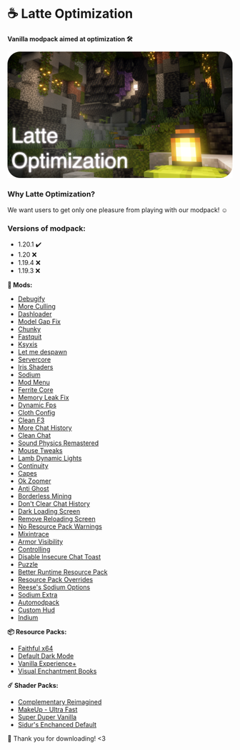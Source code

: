 # ☕ Latte Optimization
**Vanilla modpack aimed at optimization 🛠️**

![Latte Optimization on Modrinth](banner.png)

### Why Latte Optimization?
We want users to get only one pleasure from playing with our modpack! ☺️

### Versions of modpack:
+ 1.20.1 ✔️
+ 1.20   ❌
+ 1.19.4 ❌
+ 1.19.3 ❌

**🧰 Mods:**
- [Debugify](https://modrinth.com/mod/debugify)
- [More Culling](https://modrinth.com/mod/moreculling)
- [Dashloader](https://modrinth.com/mod/dashloader)
- [Model Gap Fix](https://modrinth.com/mod/modelfix)
- [Chunky](https://modrinth.com/plugin/chunky)
- [Fastquit](https://modrinth.com/mod/fastquit)
- [Ksyxis](https://modrinth.com/mod/ksyxis)
- [Let me despawn](https://modrinth.com/plugin/lmd)
- [Servercore](https://modrinth.com/mod/servercore)
- [Iris Shaders](https://modrinth.com/mod/iris)
- [Sodium](https://modrinth.com/mod/sodium)
- [Mod Menu](https://modrinth.com/mod/modmenu)
- [Ferrite Core](https://modrinth.com/mod/ferrite-core)
- [Memory Leak Fix](https://modrinth.com/mod/memoryleakfix)
- [Dynamic Fps](https://modrinth.com/mod/dynamic-fps)
- [Cloth Config](https://modrinth.com/mod/cloth-config)
- [Clean F3](https://modrinth.com/mod/clean-f3)
- [More Chat History](https://modrinth.com/mod/morechathistory)
- [Clean Chat](https://modrinth.com/mod/cleanchat)
- [Sound Physics Remastered](https://modrinth.com/mod/sound-physics-remastered)
- [Mouse Tweaks](https://modrinth.com/mod/mouse-tweaks)
- [Lamb Dynamic Lights](https://modrinth.com/mod/lambdynamiclights)
- [Continuity](https://modrinth.com/mod/continuity)
- [Capes](https://modrinth.com/mod/capes)
- [Ok Zoomer](https://modrinth.com/mod/ok-zoomer)
- [Anti Ghost](https://modrinth.com/mod/antighost)
- [Borderless Mining](https://modrinth.com/mod/borderless-mining)
- [Don't Clear Chat History](https://modrinth.com/mod/dcch)
- [Dark Loading Screen](https://modrinth.com/mod/dark-loading-screen)
- [Remove Reloading Screen](https://modrinth.com/mod/rrls)
- [No Resource Pack Warnings](https://modrinth.com/mod/no-resource-pack-warnings)
- [Mixintrace](https://modrinth.com/mod/mixintrace)
- [Armor Visibility](https://modrinth.com/mod/armor-visibility)
- [Controlling](https://modrinth.com/mod/controlling)
- [Disable Insecure Chat Toast](https://modrinth.com/mod/disableinsecurechattoast)
- [Puzzle](https://modrinth.com/mod/puzzle)
- [Better Runtime Resource Pack](https://modrinth.com/mod/brrp)
- [Resource Pack Overrides](https://modrinth.com/mod/resource-pack-overrides)
- [Reese's Sodium Options](https://modrinth.com/mod/reeses-sodium-options)
- [Sodium Extra](https://modrinth.com/mod/sodium-extra)
- [Automodpack](https://modrinth.com/mod/automodpack)
- [Custom Hud](https://modrinth.com/mod/customhud)
- [Indium](https://modrinth.com/mod/indium)
  
**📦 Resource Packs:**
- [Faithful x64](https://modrinth.com/resourcepack/faithful-64x)
- [Default Dark Mode](https://modrinth.com/resourcepack/default-dark-mode)
- [Vanilla Experience+](https://modrinth.com/resourcepack/vanilla-exp)
- [Visual Enchantment Books](https://modrinth.com/resourcepack/visual_enchantments)

**☄️ Shader Packs:**
- [Complementary Reimagined](https://modrinth.com/shader/complementary-reimagined)
- [MakeUp - Ultra Fast](https://modrinth.com/shader/makeup-ultra-fast-shaders)
- [Super Duper Vanilla](https://modrinth.com/shader/super-duper-vanilla)
- [Sidur's Enchanced Default](https://sildurs-shaders.github.io/downloads/)

🥰 Thank you for downloading! <3
